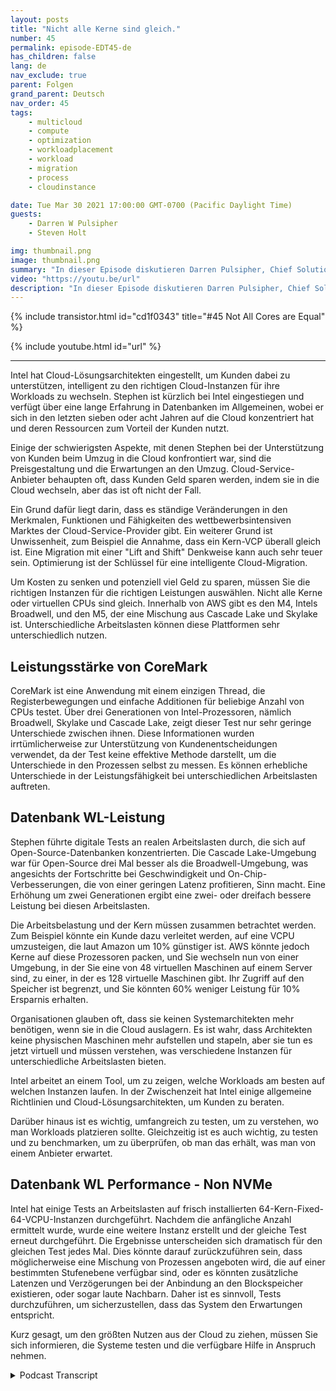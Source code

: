 ```yaml
---
layout: posts
title: "Nicht alle Kerne sind gleich."
number: 45
permalink: episode-EDT45-de
has_children: false
lang: de
nav_exclude: true
parent: Folgen
grand_parent: Deutsch
nav_order: 45
tags:
    - multicloud
    - compute
    - optimization
    - workloadplacement
    - workload
    - migration
    - process
    - cloudinstance

date: Tue Mar 30 2021 17:00:00 GMT-0700 (Pacific Daylight Time)
guests:
    - Darren W Pulsipher
    - Steven Holt

img: thumbnail.png
image: thumbnail.png
summary: "In dieser Episode diskutieren Darren Pulsipher, Chief Solution Architect bei Intel, und Stephen Holt, Cloud Solution Architect bei Intel, Cloud-Optimierung und Studien, die zeigen, dass Kerne unterschiedlich für verschiedene Arbeitslasten arbeiten."
video: "https://youtu.be/url"
description: "In dieser Episode diskutieren Darren Pulsipher, Chief Solution Architect bei Intel, und Stephen Holt, Cloud Solution Architect bei Intel, Cloud-Optimierung und Studien, die zeigen, dass Kerne unterschiedlich für verschiedene Arbeitslasten arbeiten."
---
```


<div>
{% include transistor.html id="cd1f0343" title="#45 Not All Cores are Equal" %}

{% include youtube.html id="url" %}
</div>

---

Intel hat Cloud-Lösungsarchitekten eingestellt, um Kunden dabei zu unterstützen, intelligent zu den richtigen Cloud-Instanzen für ihre Workloads zu wechseln. Stephen ist kürzlich bei Intel eingestiegen und verfügt über eine lange Erfahrung in Datenbanken im Allgemeinen, wobei er sich in den letzten sieben oder acht Jahren auf die Cloud konzentriert hat und deren Ressourcen zum Vorteil der Kunden nutzt.

Einige der schwierigsten Aspekte, mit denen Stephen bei der Unterstützung von Kunden beim Umzug in die Cloud konfrontiert war, sind die Preisgestaltung und die Erwartungen an den Umzug. Cloud-Service-Anbieter behaupten oft, dass Kunden Geld sparen werden, indem sie in die Cloud wechseln, aber das ist oft nicht der Fall.

Ein Grund dafür liegt darin, dass es ständige Veränderungen in den Merkmalen, Funktionen und Fähigkeiten des wettbewerbsintensiven Marktes der Cloud-Service-Provider gibt. Ein weiterer Grund ist Unwissenheit, zum Beispiel die Annahme, dass ein Kern-VCP überall gleich ist. Eine Migration mit einer "Lift and Shift" Denkweise kann auch sehr teuer sein. Optimierung ist der Schlüssel für eine intelligente Cloud-Migration.

Um Kosten zu senken und potenziell viel Geld zu sparen, müssen Sie die richtigen Instanzen für die richtigen Leistungen auswählen. Nicht alle Kerne oder virtuellen CPUs sind gleich. Innerhalb von AWS gibt es den M4, Intels Broadwell, und den M5, der eine Mischung aus Cascade Lake und Skylake ist. Unterschiedliche Arbeitslasten können diese Plattformen sehr unterschiedlich nutzen.

## Leistungsstärke von CoreMark

CoreMark ist eine Anwendung mit einem einzigen Thread, die Registerbewegungen und einfache Additionen für beliebige Anzahl von CPUs testet. Über drei Generationen von Intel-Prozessoren, nämlich Broadwell, Skylake und Cascade Lake, zeigt dieser Test nur sehr geringe Unterschiede zwischen ihnen. Diese Informationen wurden irrtümlicherweise zur Unterstützung von Kundenentscheidungen verwendet, da der Test keine effektive Methode darstellt, um die Unterschiede in den Prozessen selbst zu messen. Es können erhebliche Unterschiede in der Leistungsfähigkeit bei unterschiedlichen Arbeitslasten auftreten.

## Datenbank WL-Leistung

Stephen führte digitale Tests an realen Arbeitslasten durch, die sich auf Open-Source-Datenbanken konzentrierten. Die Cascade Lake-Umgebung war für Open-Source drei Mal besser als die Broadwell-Umgebung, was angesichts der Fortschritte bei Geschwindigkeit und On-Chip-Verbesserungen, die von einer geringen Latenz profitieren, Sinn macht. Eine Erhöhung um zwei Generationen ergibt eine zwei- oder dreifach bessere Leistung bei diesen Arbeitslasten.

Die Arbeitsbelastung und der Kern müssen zusammen betrachtet werden. Zum Beispiel könnte ein Kunde dazu verleitet werden, auf eine VCPU umzusteigen, die laut Amazon um 10% günstiger ist. AWS könnte jedoch Kerne auf diese Prozessoren packen, und Sie wechseln nun von einer Umgebung, in der Sie eine von 48 virtuellen Maschinen auf einem Server sind, zu einer, in der es 128 virtuelle Maschinen gibt. Ihr Zugriff auf den Speicher ist begrenzt, und Sie könnten 60% weniger Leistung für 10% Ersparnis erhalten.

Organisationen glauben oft, dass sie keinen Systemarchitekten mehr benötigen, wenn sie in die Cloud auslagern. Es ist wahr, dass Architekten keine physischen Maschinen mehr aufstellen und stapeln, aber sie tun es jetzt virtuell und müssen verstehen, was verschiedene Instanzen für unterschiedliche Arbeitslasten bieten.

Intel arbeitet an einem Tool, um zu zeigen, welche Workloads am besten auf welchen Instanzen laufen. In der Zwischenzeit hat Intel einige allgemeine Richtlinien und Cloud-Lösungsarchitekten, um Kunden zu beraten.

Darüber hinaus ist es wichtig, umfangreich zu testen, um zu verstehen, wo man Workloads platzieren sollte. Gleichzeitig ist es auch wichtig, zu testen und zu benchmarken, um zu überprüfen, ob man das erhält, was man von einem Anbieter erwartet.

## Datenbank WL Performance - Non NVMe

Intel hat einige Tests an Arbeitslasten auf frisch installierten 64-Kern-Fixed-64-VCPU-Instanzen durchgeführt. Nachdem die anfängliche Anzahl ermittelt wurde, wurde eine weitere Instanz erstellt und der gleiche Test erneut durchgeführt. Die Ergebnisse unterscheiden sich dramatisch für den gleichen Test jedes Mal. Dies könnte darauf zurückzuführen sein, dass möglicherweise eine Mischung von Prozessen angeboten wird, die auf einer bestimmten Stufenebene verfügbar sind, oder es könnten zusätzliche Latenzen und Verzögerungen bei der Anbindung an den Blockspeicher existieren, oder sogar laute Nachbarn. Daher ist es sinnvoll, Tests durchzuführen, um sicherzustellen, dass das System den Erwartungen entspricht.

Kurz gesagt, um den größten Nutzen aus der Cloud zu ziehen, müssen Sie sich informieren, die Systeme testen und die verfügbare Hilfe in Anspruch nehmen.



<details>
<summary> Podcast Transcript </summary>

<p></p>

</details>
